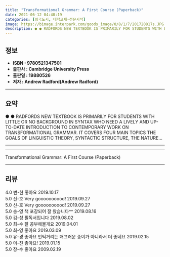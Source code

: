 ```yaml
---
title: "Transformational Grammar: A First Course (Paperback)"
date: 2021-06-12 04:40:19
categories: [외국도서, 대학교재-전문서적]
image: https://bimage.interpark.com/goods_image/0/8/1/7/201720817s.JPG
description: ● ● RADFORDS NEW TEXTBOOK IS PRIMARILY FOR STUDENTS WITH LITTLE OR NO BACKGROUND IN SYNTAX WHO NEED A LIVELY AND UP-TO-DATE INTRODUCTION TO CONTEMPORARY WORK
---
```


## **정보**

- **ISBN : 9780521347501**
- **출판사 : Cambridge University Press**
- **출판일 : 19880526**
- **저자 : Andrew Radford(Andrew Radford)**

------



## **요약**

●  ●  RADFORDS NEW TEXTBOOK IS PRIMARILY FOR STUDENTS WITH LITTLE OR NO BACKGROUND IN SYNTAX WHO NEED A LIVELY AND UP-TO-DATE INTRODUCTION TO CONTEMPORARY WORK ON TRANSFORMATIONAL GRAMMAR. IT COVERS FOUR MAIN TOPICS THE GOALS OF LINGUISTIC THEORY, SYNTACTIC STRUCTURE, THE NATURE... 

------



------


Transformational Grammar: A First Course (Paperback) 

------


## **리뷰** 

4.0 변-현 좋아요 2019.10.17 <br/>5.0 신-호 Very goooooooood! 2019.09.27 <br/>5.0 신-호 Very goooooooood! 2019.09.27 <br/>5.0 송-영 책 포장되어 잘 왔습니다^^ 2019.08.16 <br/>5.0 김-성 필독서입니다 2019.08.02 <br/>5.0 최-수 잘 공부해볼게요 2019.04.01 <br/>5.0 최-영 좋아요 2019.03.09 <br/>5.0 유-경 좋아요 번떡거리는 매끄러운 종이가 아니라서 더 좋네요 2019.02.15 <br/>5.0 이-진 좋아요! 2019.01.15 <br/>5.0 장-수 좋아요 2009.02.19 <br/>
